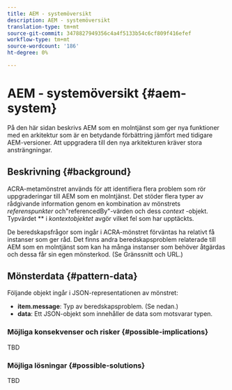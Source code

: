 ```yaml
---
title: AEM - systemöversikt
description: AEM - systemöversikt
translation-type: tm+mt
source-git-commit: 3478827949356c4a4f5133b54c6cf809f416efef
workflow-type: tm+mt
source-wordcount: '186'
ht-degree: 0%

---
```



# AEM - systemöversikt {#aem-system}

På den här sidan beskrivs AEM som en molntjänst som ger nya funktioner med en arkitektur som är en betydande förbättring jämfört med tidigare AEM-versioner. Att uppgradera till den nya arkitekturen kräver stora ansträngningar.

## Beskrivning {#background}

ACRA-metamönstret används för att identifiera flera problem som rör uppgraderingar till AEM som en molntjänst. Det stöder flera typer av rådgivande information genom en kombination av mönstrets *referenspunkter* och&quot;referencedBy&quot;-värden och dess *context* -objekt. Typvärdet ** i *kontextobjektet* avgör vilket fel som har upptäckts.

De beredskapsfrågor som ingår i ACRA-mönstret förväntas ha relativt få instanser som ger råd. Det finns andra beredskapsproblem relaterade till AEM som en molntjänst som kan ha många instanser som behöver åtgärdas och dessa får sin egen mönsterkod. (Se Gränssnitt och URL.)

## Mönsterdata {#pattern-data}

Följande objekt ingår i JSON-representationen av mönstret:

* **item.message**: Typ av beredskapsproblem. (Se nedan.)
* **data**: Ett JSON-objekt som innehåller de data som motsvarar typen.

### Möjliga konsekvenser och risker {#possible-implications}

TBD

### Möjliga lösningar  {#possible-solutions}

TBD
